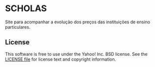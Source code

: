 SCHOLAS
========================

Site para acompanhar a evolução dos preços das instituições de ensino particulares.


License
-------

This software is free to use under the Yahoo! Inc. BSD license.
See the [LICENSE file][] for license text and copyright information.

[LICENSE file]: https://github.com/chrisabovo/scholas/blob/master/LICENSE.md